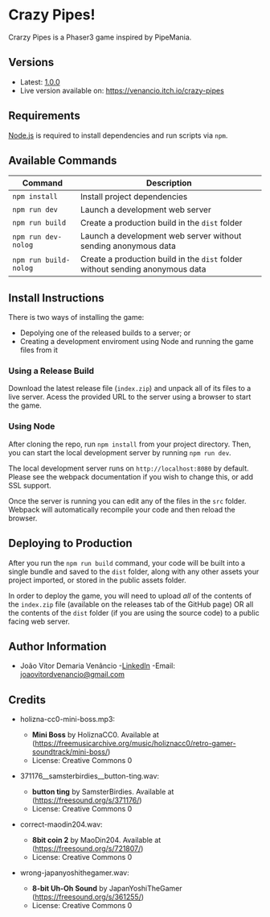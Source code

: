 # Crazy Pipes!

Crarzy Pipes is a Phaser3 game inspired by PipeMania.

## Versions

- Latest: [1.0.0](https://github.com/joaovenancio/CrazyPipes/releases/tag/v1.0.0)
- Live version available on: https://venancio.itch.io/crazy-pipes 

## Requirements

[Node.js](https://nodejs.org) is required to install dependencies and run scripts via `npm`.

## Available Commands

| Command | Description |
|---------|-------------|
| `npm install` | Install project dependencies |
| `npm run dev` | Launch a development web server |
| `npm run build` | Create a production build in the `dist` folder |
| `npm run dev-nolog` | Launch a development web server without sending anonymous data |
| `npm run build-nolog` | Create a production build in the `dist` folder without sending anonymous data |

## Install Instructions

There is two ways of installing the game:
- Depolying one of the released builds to a server; or
- Creating a development enviroment using Node and running the game files from it

### Using a Release Build

Download the latest release file (`index.zip`) and unpack all of its files to a live server. Acess the provided URL to the server using a browser to start the game.

### Using Node

After cloning the repo, run `npm install` from your project directory. Then, you can start the local development server by running `npm run dev`.

The local development server runs on `http://localhost:8080` by default. Please see the webpack documentation if you wish to change this, or add SSL support.

Once the server is running you can edit any of the files in the `src` folder. Webpack will automatically recompile your code and then reload the browser.

## Deploying to Production

After you run the `npm run build` command, your code will be built into a single bundle and saved to the `dist` folder, along with any other assets your project imported, or stored in the public assets folder.

In order to deploy the game, you will need to upload *all* of the contents of the `index.zip` file (available on the releases tab of the GitHub page) OR all the contents of the `dist` folder (if you are using the source code) to a public facing web server.

## Author Information

- João Vítor Demaria Venâncio 
    -[LinkedIn](https://www.linkedin.com/in/jo%C3%A3o-v%C3%ADtor-ven%C3%A2ncio/)
    -Email: [joaovitordvenancio@gmail.com](joaovitordvenancio@gmail.com)

## Credits

- holizna-cc0-mini-boss.mp3:
    - **Mini Boss** by HoliznaCC0. Available at (https://freemusicarchive.org/music/holiznacc0/retro-gamer-soundtrack/mini-boss/)
    - License: Creative Commons 0

- 371176__samsterbirdies__button-ting.wav:
    - **button ting** by SamsterBirdies. Available at (https://freesound.org/s/371176/)
    - License: Creative Commons 0

- correct-maodin204.wav: 
    - **8bit coin 2** by MaoDin204. Available at (https://freesound.org/s/721807/)
    - License: Creative Commons 0

- wrong-japanyoshithegamer.wav:
    - **8-bit Uh-Oh Sound** by JapanYoshiTheGamer (https://freesound.org/s/361255/)
    - License: Creative Commons 0
